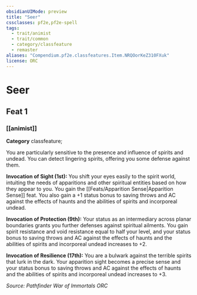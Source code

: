 ```yaml
---
obsidianUIMode: preview
title: "Seer"
cssclasses: pf2e,pf2e-spell
tags:
  - trait/animist
  - trait/common
  - category/classfeature
  - remaster
aliases: "Compendium.pf2e.classfeatures.Item.NRQOorKeZ310FXuk"
license: ORC
---
```

# Seer
## Feat 1
### [[animist]]

**Category** classfeature; 




You are particularly sensitive to the presence and influence of spirits and undead. You can detect lingering spirits, offering you some defense against them.

**Invocation of Sight (1st):** You shift your eyes easily to the spirit world, intuiting the needs of apparitions and other spiritual entities based on how they appear to you. You gain the [[Feats/Apparition Sense|Apparition Sense]] feat. You also gain a +1 status bonus to saving throws and AC against the effects of haunts and the abilities of spirits and incorporeal undead.

**Invocation of Protection (9th):** Your status as an intermediary across planar boundaries grants you further defenses against spiritual ailments. You gain spirit resistance and void resistance equal to half your level, and your status bonus to saving throws and AC against the effects of haunts and the abilities of spirits and incorporeal undead increases to +2.

**Invocation of Resilience (17th):** You are a bulwark against the terrible spirits that lurk in the dark. Your apparition sight becomes a precise sense and your status bonus to saving throws and AC against the effects of haunts and the abilities of spirits and incorporeal undead increases to +3.

*Source: Pathfinder War of Immortals*
*ORC*